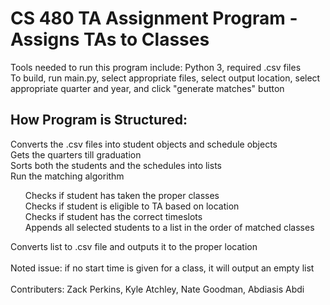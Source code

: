 # CS 480 TA Assignment Program - Assigns TAs to Classes

Tools needed to run this program include: Python 3, required .csv files<br>
To build, run main.py, select appropriate files, select output location, select appropriate quarter and year, and click "generate matches" button

## How Program is Structured:
Converts the .csv files into student objects and schedule objects<br>
Gets the quarters till graduation<br>
Sorts both the students and the schedules into lists<br>
Run the matching algorithm<ul>
	Checks if student has taken the proper classes<br>
	Checks if student is eligible to TA based on location<br>
	Checks if student has the correct timeslots<br>
	Appends all selected students to a list in the order of matched classes</ul>
Converts list to .csv file and outputs it to the proper location<br>
<br />
Noted issue: if no start time is given for a class, it will output an empty list<br>
<br />
Contributers: Zack Perkins, Kyle Atchley, Nate Goodman, Abdiasis Abdi